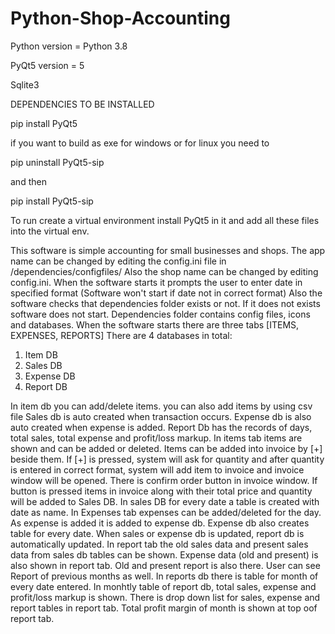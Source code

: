 # Python-Shop-Accounting

Python version = Python 3.8

PyQt5 version = 5

Sqlite3

DEPENDENCIES TO BE INSTALLED

pip install PyQt5

if you want to build as exe for windows or for linux you need to 

pip uninstall PyQt5-sip

and then

pip install PyQt5-sip

To run create a virtual environment install PyQt5 in it and add all these files into the virtual env.

This software is simple accounting for small businesses and shops.
The app name can be changed by editing the config.ini file in /dependencies/configfiles/
Also the shop name can be changed by editing config.ini.
When the software starts it prompts the user to enter date in specified format (Software won't start if date not in correct format)
Also the software checks that dependencies folder exists or not. If it does not exists software does not start. 
Dependencies folder contains config files, icons and databases.
When the software starts there are three tabs [ITEMS, EXPENSES, REPORTS]
There are 4 databases in total:

  1. Item DB
  2. Sales DB
  3. Expense DB
  4. Report DB
  
In item db you can add/delete items. 
you can also add items by using csv file
Sales db is auto created when transaction occurs.
Expense db is also auto created when expense is added.
Report Db has the records of days, total sales, total expense and profit/loss markup.
In items tab items are shown and can be added or deleted.
Items can be added into invoice by [+] beside them.
If [+] is pressed, system will ask for quantity and after quantity is entered in correct format, system will add item to invoice and invoice window will be opened.
There is confirm order button in invoice window.
If button is pressed items in invoice along with their total price and quantity will be added to Sales DB.
In sales DB for every date a table is created with date as name.
In Expenses tab expenses can be added/deleted for the day.
As expense is added it is added to expense db.
Expense db also creates table for every date.
When sales or expense db is updated, report db is automatically updated.
In report tab the old sales data and present sales data from sales db tables can be shown. 
Expense data (old and present) is also shown in report tab. 
Old and present report is also there. User can see Report of previous months as well.
In reports db there is table for month of every date entered.
In monhtly table of report db, total sales, expense and profit/loss markup is shown.
There is drop down list for sales, expense and report tables in report tab.
Total profit margin of month is shown at top oof report tab.
